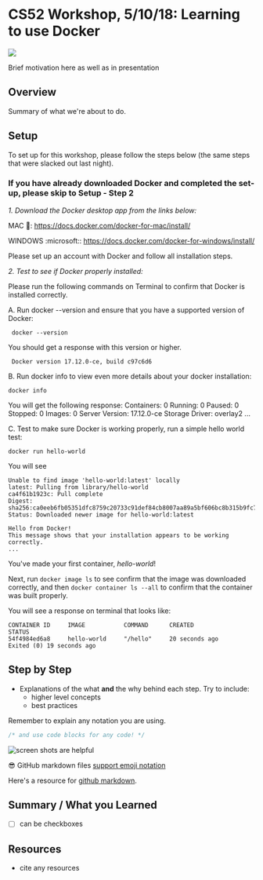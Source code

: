 # CS52 Workshop, 5/10/18:  Learning to use Docker

![](https://giphy.com/gifs/rCQTCy4rvuxR6/html5)

Brief motivation here as well as in presentation

## Overview

Summary of what we're about to do.

## Setup

To set up for this workshop, please follow the steps below (the same steps that were slacked out last night). 
### If you have already downloaded Docker and completed the set-up, please skip to Setup - Step 2

*1. Download the Docker desktop app from the links below:* 
   
   MAC :apple:: https://docs.docker.com/docker-for-mac/install/

   WINDOWS :microsoft:: https://docs.docker.com/docker-for-windows/install/
 
   Please set up an account with Docker and follow all installation steps. 


*2. Test to see if Docker properly installed:*

Please run the following commands on Terminal to confirm that Docker is installed correctly. 

A. Run docker --version and ensure that you have a supported version of Docker:

```shell
 docker --version
```
You should get a response with this version or higher. 
```shell
 Docker version 17.12.0-ce, build c97c6d6
 ```
 
 B. Run docker info to view even more details about your docker installation:

```shell
docker info
```
You will get the following response: 
 Containers: 0
  Running: 0
  Paused: 0
  Stopped: 0
 Images: 0
 Server Version: 17.12.0-ce
 Storage Driver: overlay2
 ...
 
 C. Test to make sure Docker is working properly, run a simple hello world test: 
 ```
 docker run hello-world
```

You will see
```
Unable to find image 'hello-world:latest' locally
latest: Pulling from library/hello-world
ca4f61b1923c: Pull complete
Digest: sha256:ca0eeb6fb05351dfc8759c20733c91def84cb8007aa89a5bf606bc8b315b9fc7
Status: Downloaded newer image for hello-world:latest

Hello from Docker!
This message shows that your installation appears to be working correctly.
...
```

You've made your first container, *hello-world*!

Next, run ```docker image ls``` to see confirm that the image was downloaded correctly, and then 
```docker container ls --all```  to confirm that the container was built properly. 

You will see a response on terminal that looks like: 

```
CONTAINER ID     IMAGE           COMMAND      CREATED            STATUS
54f4984ed6a8     hello-world     "/hello"     20 seconds ago     Exited (0) 19 seconds ago
```

## Step by Step

* Explanations of the what **and** the why behind each step. Try to include:
  * higher level concepts
  * best practices

Remember to explain any notation you are using.

```javascript
/* and use code blocks for any code! */
```

![screen shots are helpful](img/screenshot.png)

:sunglasses: GitHub markdown files [support emoji notation](http://www.emoji-cheat-sheet.com/)

Here's a resource for [github markdown](https://guides.github.com/features/mastering-markdown/).


## Summary / What you Learned

* [ ] can be checkboxes

## Resources

* cite any resources
